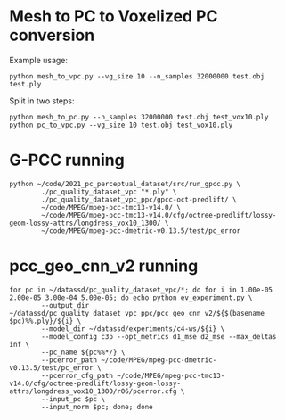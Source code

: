 # Mesh to PC to Voxelized PC conversion

Example usage:

    python mesh_to_vpc.py --vg_size 10 --n_samples 32000000 test.obj test.ply

Split in two steps:

    python mesh_to_pc.py --n_samples 32000000 test.obj test_vox10.ply
    python pc_to_vpc.py --vg_size 10 test.obj test_vox10.ply

# G-PCC running

    python ~/code/2021_pc_perceptual_dataset/src/run_gpcc.py \                 
            ./pc_quality_dataset_vpc "*.ply" \
            ./pc_quality_dataset_vpc_ppc/gpcc-oct-predlift/ \
            ~/code/MPEG/mpeg-pcc-tmc13-v14.0/ \
            ~/code/MPEG/mpeg-pcc-tmc13-v14.0/cfg/octree-predlift/lossy-geom-lossy-attrs/longdress_vox10_1300/ \
            ~/code/MPEG/mpeg-pcc-dmetric-v0.13.5/test/pc_error

# pcc_geo_cnn_v2 running

    for pc in ~/datassd/pc_quality_dataset_vpc/*; do for i in 1.00e-05 2.00e-05 3.00e-04 5.00e-05; do echo python ev_experiment.py \
            --output_dir ~/datassd/pc_quality_dataset_vpc_ppc/pcc_geo_cnn_v2/${$(basename $pc)%%.ply}/${i} \
            --model_dir ~/datassd/experiments/c4-ws/${i} \
            --model_config c3p --opt_metrics d1_mse d2_mse --max_deltas inf \
            --pc_name ${pc%%*/} \
            --pcerror_path ~/code/MPEG/mpeg-pcc-dmetric-v0.13.5/test/pc_error \
            --pcerror_cfg_path ~/code/MPEG/mpeg-pcc-tmc13-v14.0/cfg/octree-predlift/lossy-geom-lossy-attrs/longdress_vox10_1300/r06/pcerror.cfg \
            --input_pc $pc \
            --input_norm $pc; done; done